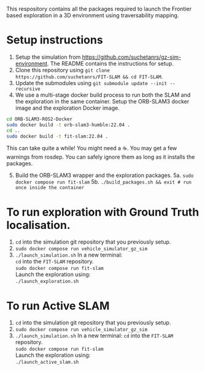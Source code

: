 This respository contains all the packages required to launch the Frontier based exploration in a 3D environment using traversability mapping.

# Setup instructions

1. Setup the simulation from https://github.com/suchetanrs/gz-sim-environment. The README contains the instructions for setup.
2. Clone this repository using ```git clone https://github.com/suchetanrs/FIT-SLAM && cd FIT-SLAM```.
3. Update the submodules using ```git submodule update --init --recursive```
4. We use a multi-stage docker build process to run both the SLAM and the exploration in the same container.
Setup the ORB-SLAM3 docker image and the exploration Docker image.
```sh
cd ORB-SLAM3-ROS2-Docker
sudo docker build -t orb-slam3-humble:22.04 .
cd ..
sudo docker build -t fit-slam:22.04 .
``` 
This can take quite a while! You might need a ☕. You may get a few warnings from rosdep. You can safely ignore them as long as it installs the packages.

5. Build the ORB-SLAM3 wrapper and the exploration packages.
5a. ```sudo docker compose run fit-slam```
5b. ```./build_packages.sh && exit # run once inside the container```

# To run exploration with Ground Truth localisation.

1. ```cd``` into the simulation git repository that you previously setup.
2. ```sudo docker compose run vehicle_simulator_gz_sim```
3. ```./launch_simulation.sh```
In a new terminal: <br>
```cd``` into the ```FIT-SLAM``` repository. <br>
```sudo docker compose run fit-slam``` <br>
Launch the exploration using: <br>
```./launch_exploration.sh```

# To run Active SLAM

1. ```cd``` into the simulation git repository that you previously setup.
2. ```sudo docker compose run vehicle_simulator_gz_sim```
3. ```./launch_simulation.sh```
In a new terminal: 
```cd``` into the ```FIT-SLAM``` repository. <br>
```sudo docker compose run fit-slam``` <br>
Launch the exploration using: <br>
```./launch_active_slam.sh```
